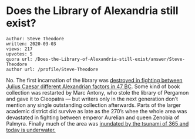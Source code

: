 # Does the Library of Alexandria still exist?

	author: Steve Theodore
	written: 2020-03-03
	views: 217
	upvotes: 5
	quora url: /Does-the-Library-of-Alexandria-still-exist/answer/Steve-Theodore
	author url: /profile/Steve-Theodore


No. The first incarnation of the library was [destroyed in fighting between Julius Caesar different Alexandrian factors in 47 BC](https://www.quora.com/Why-did-Julius-Caesar-burn-down-the-library-of-Alexandria/answer/Steve-Theodore?ch=10&share=0f72f940&srid=zLvM). Some kind of book collection was restarted by Marc Antony, who stole the library of Pergamon and gave it to Cleopatra — but writers only in the next generation don’t mention any single outstanding collection afterwards. Parts of the larger academic district did survive as late as the 270’s whee the whole area was devastated in fighting between emperor Aurelian and queen Zenobia of Palmyra. Finally much of the area was [inundated by the tsunami of 365 and today is underwater.](https://www.quora.com/Why-did-Julius-Caesar-burn-down-the-library-of-Alexandria/answer/Steve-Theodore?ch=10&share=0f72f940&srid=zLvM)

